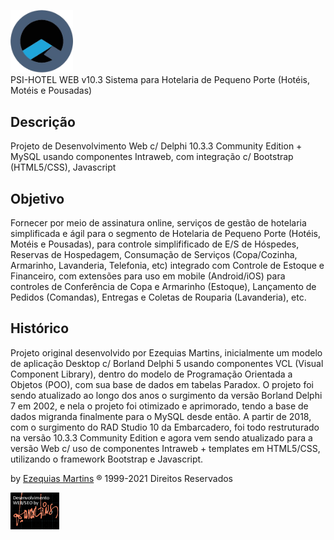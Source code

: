 <img src="psi-software.png" width="100"><br>
PSI-HOTEL WEB v10.3
Sistema para Hotelaria de Pequeno Porte (Hotéis, Motéis e Pousadas)

## Descrição<br>
Projeto de Desenvolvimento Web c/ Delphi 10.3.3 Community Edition + MySQL usando componentes Intraweb, com integração c/ Bootstrap (HTML5/CSS), Javascript

## Objetivo<br> 
Fornecer por meio de assinatura online, serviços de gestão de hotelaria simplificada e ágil para o segmento de Hotelaria de Pequeno Porte (Hotéis, Motéis e Pousadas), para controle simplifificado de E/S de Hóspedes, Reservas de Hospedagem, Consumação de Serviços (Copa/Cozinha, Armarinho, Lavanderia, Telefonia, etc) integrado com Controle de Estoque e Financeiro, com extensões para uso em mobile (Android/iOS) para controles de Conferência de Copa e Armarinho (Estoque), Lançamento de Pedidos (Comandas), Entregas e Coletas de Rouparia (Lavanderia), etc.

## Histórico<br>
Projeto original desenvolvido por Ezequias Martins, inicialmente um modelo de aplicação Desktop c/ Borland Delphi 5 usando componentes VCL (Visual Component Library), dentro do modelo de Programação Orientada a Objetos (POO), com sua base de dados em tabelas Paradox. O projeto foi sendo atualizado ao longo dos anos o surgimento da versão Borland Delphi 7 em 2002, e nela o projeto foi otimizado e aprimorado, tendo a base de dados migranda finalmente para o MySQL desde então. A partir de 2018, com o surgimento do RAD Studio 10 da Embarcadero, foi todo restruturado na versão 10.3.3 Community Edition e agora vem sendo atualizado para a versão Web c/ uso de componentes Intraweb + templates em HTML5/CSS, utilizando o framework Bootstrap e Javascript.

by <a href="https://ezequiasmartins.blogspot.com/" target="_blank">Ezequias Martins</a> ® 1999-2021 Direitos Reservados
<p><a href="https://ezequiasmartins.blogspot.com/" target="_blank"><img src="assinatura-black.png"></a></p>
